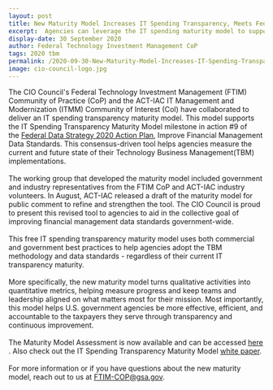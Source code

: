 ```yaml
---
layout: post
title: New Maturity Model Increases IT Spending Transparency, Meets Federal Action Plan Milestone
excerpt:  Agencies can leverage the IT spending maturity model to support their TBM implementation.
display-date: 30 September 2020
author: Federal Technology Investment Management CoP
tags: 2020 tbm 
permalink: /2020-09-30-New-Maturity-Model-Increases-IT-Spending-Transparency/
image: cio-council-logo.jpg
---
```

<p>The CIO Council's Federal Technology Investment Management (FTIM) Community of Practice (CoP) and the ACT-IAC IT Management and Modernization (ITMM) Community of Interest (CoI) have collaborated to deliver an IT spending transparency maturity model. This model supports the IT Spending Transparency Maturity Model milestone in action #9 of the&nbsp;<a href="https://strategy.data.gov/action-plan/#action-9-improve-financial-management-data-standards" target="_blank">Federal Data Strategy 2020 Action Plan</a>, Improve Financial Management Data Standards. This consensus-driven tool helps agencies measure the current and future state of their Technology Business Management(TBM) implementations.<br /><br />The working group that developed the maturity model included government and industry representatives from the FTIM CoP and ACT-IAC industry volunteers. In August, ACT-IAC released a draft of the maturity model for public comment to refine and strengthen the tool. The CIO Council is proud to present this revised tool to agencies to aid in the collective goal of improving financial management data standards government-wide.<br /><br />This free IT spending transparency maturity model uses both commercial and government best practices to help agencies adopt the TBM methodology and data standards - regardless of their current IT transparency maturity.<br /><br />More specifically, the new maturity model turns qualitative activities into quantitative metrics, helping measure progress and keep teams and leadership aligned on what matters most for their mission. Most importantly, this model helps U.S. government agencies be more effective, efficient, and accountable to the taxpayers they serve through transparency and continuous improvement.<br /><br />The Maturity Model Assessment is now available and can be accessed <a href="{{ site.baseurl }}/assets/files/TBM-Maturity-Model-Assessment.xlsm">here</a> . Also check out the IT Spending Transparency Maturity Model <a href="{{ site.baseurl }}/assets/files/IT-Spending-Transparency-Maturity-Model-Whitepaper.pdf">white paper</a>.<br /><br />For more information or if you have questions about the new maturity model, reach out to us at&nbsp;<a href="mailto:FTIM-COP@gsa.gov" target="_blank">FTIM-COP@gsa.gov</a>.</p>
